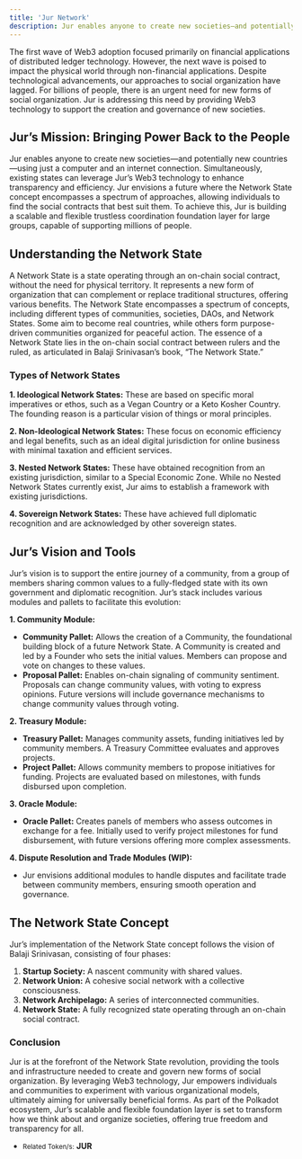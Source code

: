 ```yaml
---
title: 'Jur Network'
description: Jur enables anyone to create new societies—and potentially new countries—using just a computer and an internet connection.
---
```


The first wave of Web3 adoption focused primarily on financial applications of distributed ledger technology. However, the next wave is poised to impact the physical world through non-financial applications. Despite technological advancements, our approaches to social organization have lagged. For billions of people, there is an urgent need for new forms of social organization. Jur is addressing this need by providing Web3 technology to support the creation and governance of new societies.

**Jur’s Mission: Bringing Power Back to the People**
----------------------------------------------------

Jur enables anyone to create new societies—and potentially new countries—using just a computer and an internet connection. Simultaneously, existing states can leverage Jur’s Web3 technology to enhance transparency and efficiency. Jur envisions a future where the Network State concept encompasses a spectrum of approaches, allowing individuals to find the social contracts that best suit them. To achieve this, Jur is building a scalable and flexible trustless coordination foundation layer for large groups, capable of supporting millions of people.

Understanding the Network State
-------------------------------

A Network State is a state operating through an on-chain social contract, without the need for physical territory. It represents a new form of organization that can complement or replace traditional structures, offering various benefits. The Network State encompasses a spectrum of concepts, including different types of communities, societies, DAOs, and Network States. Some aim to become real countries, while others form purpose-driven communities organized for peaceful action. The essence of a Network State lies in the on-chain social contract between rulers and the ruled, as articulated in Balaji Srinivasan’s book, “The Network State.”

### Types of Network States

**1. Ideological Network States:** These are based on specific moral imperatives or ethos, such as a Vegan Country or a Keto Kosher Country. The founding reason is a particular vision of things or moral principles.

**2. Non-Ideological Network States:** These focus on economic efficiency and legal benefits, such as an ideal digital jurisdiction for online business with minimal taxation and efficient services.

**3. Nested Network States:** These have obtained recognition from an existing jurisdiction, similar to a Special Economic Zone. While no Nested Network States currently exist, Jur aims to establish a framework with existing jurisdictions.

**4. Sovereign Network States:** These have achieved full diplomatic recognition and are acknowledged by other sovereign states.

Jur’s Vision and Tools
----------------------

Jur’s vision is to support the entire journey of a community, from a group of members sharing common values to a fully-fledged state with its own government and diplomatic recognition. Jur’s stack includes various modules and pallets to facilitate this evolution:

**1. Community Module:**

- **Community Pallet:** Allows the creation of a Community, the foundational building block of a future Network State. A Community is created and led by a Founder who sets the initial values. Members can propose and vote on changes to these values.
- **Proposal Pallet:** Enables on-chain signaling of community sentiment. Proposals can change community values, with voting to express opinions. Future versions will include governance mechanisms to change community values through voting.

**2. Treasury Module:**

- **Treasury Pallet:** Manages community assets, funding initiatives led by community members. A Treasury Committee evaluates and approves projects.
- **Project Pallet:** Allows community members to propose initiatives for funding. Projects are evaluated based on milestones, with funds disbursed upon completion.

**3. Oracle Module:**

- **Oracle Pallet:** Creates panels of members who assess outcomes in exchange for a fee. Initially used to verify project milestones for fund disbursement, with future versions offering more complex assessments.

**4. Dispute Resolution and Trade Modules (WIP):**

- Jur envisions additional modules to handle disputes and facilitate trade between community members, ensuring smooth operation and governance.

The Network State Concept
-------------------------

Jur’s implementation of the Network State concept follows the vision of Balaji Srinivasan, consisting of four phases:

1. **Startup Society:** A nascent community with shared values.
2. **Network Union:** A cohesive social network with a collective consciousness.
3. **Network Archipelago:** A series of interconnected communities.
4. **Network State:** A fully recognized state operating through an on-chain social contract.

### Conclusion

Jur is at the forefront of the Network State revolution, providing the tools and infrastructure needed to create and govern new forms of social organization. By leveraging Web3 technology, Jur empowers individuals and communities to experiment with various organizational models, ultimately aiming for universally beneficial forms. As part of the Polkadot ecosystem, Jur’s scalable and flexible foundation layer is set to transform how we think about and organize societies, offering true freedom and transparency for all.

- <small>Related Token/s:</small> **JUR**
